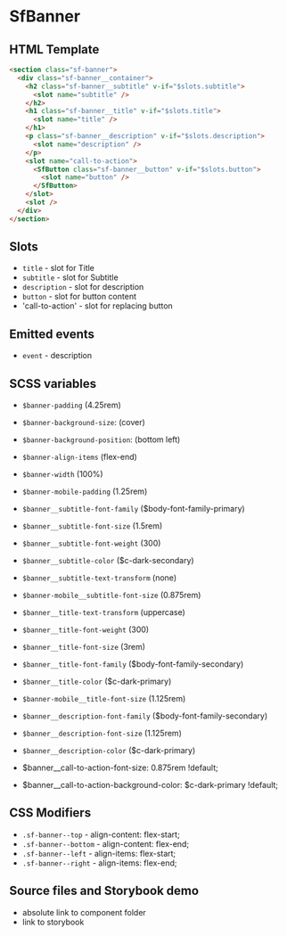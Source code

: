 # SfBanner

<!-- Write about general purpose of the component. Include screenshot (to be replaced with a live example once we migrate to vuepress) -->

## HTML Template

<!-- Just paste HTML template. It's much better description than any other code -->

````html
<section class="sf-banner">
  <div class="sf-banner__container">
    <h2 class="sf-banner__subtitle" v-if="$slots.subtitle">
      <slot name="subtitle" />
    </h2>
    <h1 class="sf-banner__title" v-if="$slots.title">
      <slot name="title" />
    </h1>
    <p class="sf-banner__description" v-if="$slots.description">
      <slot name="description" />
    </p>
    <slot name="call-to-action">
      <SfButton class="sf-banner__button" v-if="$slots.button">
        <slot name="button" />
      </SfButton>
    </slot>
    <slot />
  </div>
</section>

````

## Slots

- `title` - slot for Title 
- `subtitle` - slot for Subtitle 
- `description` - slot for description
- `button` - slot for button content
- 'call-to-action' - slot for replacing button

<!-- Describe slots and their purpose -->

## Emitted events

- `event` - description

## SCSS variables

- `$banner-padding`  (4.25rem) 
- `$banner-background-size`: (cover)
- `$banner-background-position`: (bottom left) 
- `$banner-align-items` (flex-end)
- `$banner-width` (100%)

- `$banner-mobile-padding` (1.25rem) 

- `$banner__subtitle-font-family` ($body-font-family-primary) 
- `$banner__subtitle-font-size` (1.5rem) 
- `$banner__subtitle-font-weight` (300) 
- `$banner__subtitle-color` ($c-dark-secondary) 
- `$banner__subtitle-text-transform` (none) 

- `$banner-mobile__subtitle-font-size` (0.875rem) 

- `$banner__title-text-transform` (uppercase)
- `$banner__title-font-weight` (300)
- `$banner__title-font-size` (3rem) 
- `$banner__title-font-family` ($body-font-family-secondary)
- `$banner__title-color` ($c-dark-primary)

- `$banner-mobile__title-font-size` (1.125rem)

- `$banner__description-font-family` ($body-font-family-secondary)
- `$banner__description-font-size` (1.125rem)
- `$banner__description-color` ($c-dark-primary)


- $banner__call-to-action-font-size: 0.875rem !default;
- $banner__call-to-action-background-color: $c-dark-primary !default;

<!-- Write down SCSS variables available for configuration -->

## CSS Modifiers

- `.sf-banner--top` - align-content: flex-start;
- `.sf-banner--bottom` - align-content: flex-end;
- `.sf-banner--left` -  align-items: flex-start;
- `.sf-banner--right` - align-items: flex-end;

<!-- Write down available CSS Modifiers -->

## Source files and Storybook demo

- absolute link to component folder
- link to storybook
